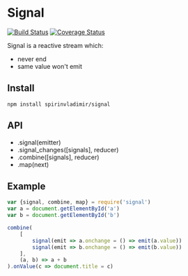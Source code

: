 # Signal

[![Build Status](https://travis-ci.org/spirinvladimir/signal.svg?branch=master)](https://travis-ci.org/spirinvladimir/signal)
[![Coverage Status](https://coveralls.io/repos/github/spirinvladimir/signal/badge.svg?branch=master)](https://coveralls.io/github/spirinvladimir/signal?branch=master)

Signal is a reactive stream which:
- never end
- same value won't emit

## Install
```npm install spirinvladimir/signal```

## API
* .signal(emitter)
* .signal_changes([signals], reducer)
* .combine([signals], reducer)
* .map(next)

## Example
```js
var {signal, combine, map} = require('signal')
var a = document.getElementById('a')
var b = document.getElementById('b')

combine(
    [
        signal(emit => a.onchange = () => emit(a.value))
        signal(emit => b.onchange = () => emit(b.value))
    ],
    (a, b) => a + b
).onValue(c => document.title = c)
```
